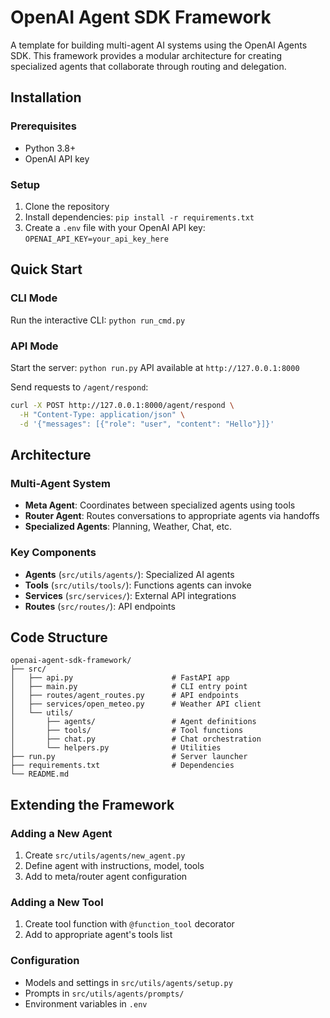 # OpenAI Agent SDK Framework

A template for building multi-agent AI systems using the OpenAI Agents SDK. This framework provides a modular architecture for creating specialized agents that collaborate through routing and delegation.

## Installation

### Prerequisites
- Python 3.8+
- OpenAI API key

### Setup
1. Clone the repository
2. Install dependencies: `pip install -r requirements.txt`
3. Create a `.env` file with your OpenAI API key: `OPENAI_API_KEY=your_api_key_here`

## Quick Start

### CLI Mode
Run the interactive CLI: `python run_cmd.py`

### API Mode
Start the server: `python run.py`
API available at `http://127.0.0.1:8000`

Send requests to `/agent/respond`:
```bash
curl -X POST http://127.0.0.1:8000/agent/respond \
  -H "Content-Type: application/json" \
  -d '{"messages": [{"role": "user", "content": "Hello"}]}'
```

## Architecture

### Multi-Agent System
- **Meta Agent**: Coordinates between specialized agents using tools
- **Router Agent**: Routes conversations to appropriate agents via handoffs
- **Specialized Agents**: Planning, Weather, Chat, etc.

### Key Components
- **Agents** (`src/utils/agents/`): Specialized AI agents
- **Tools** (`src/utils/tools/`): Functions agents can invoke
- **Services** (`src/services/`): External API integrations
- **Routes** (`src/routes/`): API endpoints

## Code Structure

```
openai-agent-sdk-framework/
├── src/
│   ├── api.py                      # FastAPI app
│   ├── main.py                     # CLI entry point
│   ├── routes/agent_routes.py      # API endpoints
│   ├── services/open_meteo.py      # Weather API client
│   └── utils/
│       ├── agents/                 # Agent definitions
│       ├── tools/                  # Tool functions
│       ├── chat.py                 # Chat orchestration
│       └── helpers.py              # Utilities
├── run.py                          # Server launcher
├── requirements.txt                # Dependencies
└── README.md
```

## Extending the Framework

### Adding a New Agent
1. Create `src/utils/agents/new_agent.py`
2. Define agent with instructions, model, tools
3. Add to meta/router agent configuration

### Adding a New Tool
1. Create tool function with `@function_tool` decorator
2. Add to appropriate agent's tools list

### Configuration
- Models and settings in `src/utils/agents/setup.py`
- Prompts in `src/utils/agents/prompts/`
- Environment variables in `.env`